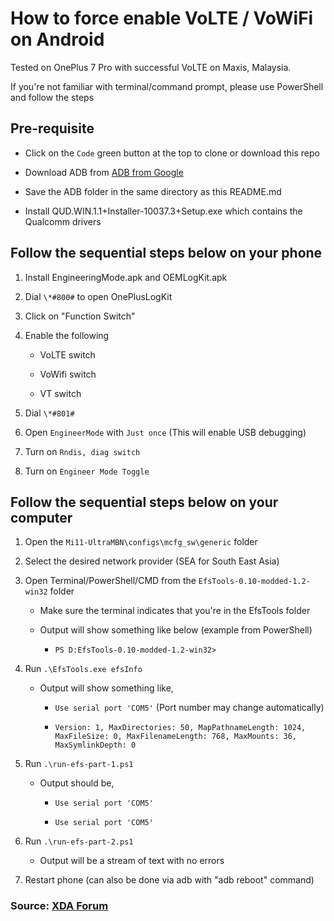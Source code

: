# How to force enable VoLTE / VoWiFi on Android

Tested on OnePlus 7 Pro with successful VoLTE on Maxis, Malaysia.

If you're not familiar with terminal/command prompt, please use PowerShell and follow the steps

## Pre-requisite

-   Click on the `Code` green button at the top to clone or download this repo

-   Download ADB from [ADB from Google](https://developer.android.com/studio/releases/platform-tools)

-   Save the ADB folder in the same directory as this README.md

-   Install QUD.WIN.1.1+Installer-10037.3+Setup.exe which contains the Qualcomm drivers

## Follow the sequential steps below on your phone

1. Install EngineeringMode.apk and OEMLogKit.apk

2. Dial `\*#800#` to open OnePlusLogKit

3. Click on "Function Switch"

4. Enable the following

    - VoLTE switch

    - VoWifi switch

    - VT switch

5. Dial `\*#801#`

6. Open `EngineerMode` with `Just once` (This will enable USB debugging)

7. Turn on `Rndis, diag switch`

8. Turn on `Engineer Mode Toggle`

## Follow the sequential steps below on your computer

1. Open the `Mi11-UltraMBN\configs\mcfg_sw\generic` folder

2. Select the desired network provider (SEA for South East Asia)

3. Open Terminal/PowerShell/CMD from the `EfsTools-0.10-modded-1.2-win32` folder

    - Make sure the terminal indicates that you're in the EfsTools folder

    - Output will show something like below (example from PowerShell)

        - `PS D:EfsTools-0.10-modded-1.2-win32>`

4. Run `.\EfsTools.exe efsInfo`

    - Output will show something like,

        - `Use serial port 'COM5'` (Port number may change automatically)

        - `Version: 1, MaxDirectories: 50, MapPathnameLength: 1024, MaxFileSize: 0, MaxFilenameLength: 768, MaxMounts: 36, MaxSymlinkDepth: 0`

5. Run `.\run-efs-part-1.ps1`

    - Output should be,

        - `Use serial port 'COM5'`

        - `Use serial port 'COM5'`

6. Run `.\run-efs-part-2.ps1`

    - Output will be a stream of text with no errors

7. Restart phone (can also be done via adb with "adb reboot" command)

### Source: [XDA Forum](https://forum.xda-developers.com/t/guide-activate-volte-vowifi-oos-11-ob1-ob2.4223967/)
